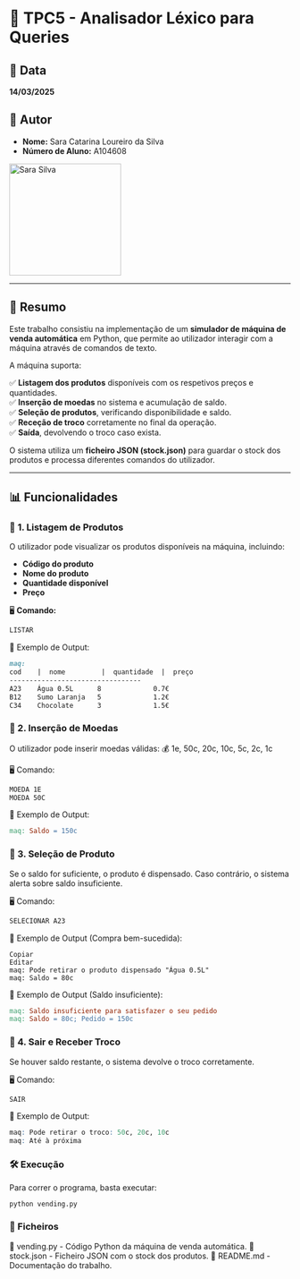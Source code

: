 # 📌 TPC5 - Analisador Léxico para Queries

## 📅 Data
**14/03/2025**

## 👤 Autor
- **Nome:** Sara Catarina Loureiro da Silva  
- **Número de Aluno:** A104608  
<img src="../sarasilva.jpg" alt="Sara Silva" width="200" />

---

## 📖 Resumo
Este trabalho consistiu na implementação de um **simulador de máquina de venda automática** em Python, que permite ao utilizador interagir com a máquina através de comandos de texto.

A máquina suporta:

✅ **Listagem dos produtos** disponíveis com os respetivos preços e quantidades.  
✅ **Inserção de moedas** no sistema e acumulação de saldo.  
✅ **Seleção de produtos**, verificando disponibilidade e saldo.  
✅ **Receção de troco** corretamente no final da operação.  
✅ **Saída**, devolvendo o troco caso exista.  

O sistema utiliza um **ficheiro JSON (stock.json)** para guardar o stock dos produtos e processa diferentes comandos do utilizador.

---

## 📊 Funcionalidades

### 📌 **1. Listagem de Produtos**
O utilizador pode visualizar os produtos disponíveis na máquina, incluindo:
- **Código do produto**
- **Nome do produto**
- **Quantidade disponível**
- **Preço**

🖥 **Comando:**
```bash
LISTAR
```
🔹 Exemplo de Output:

```markdown
maq:
cod    |  nome         |  quantidade  |  preço
---------------------------------
A23    Água 0.5L      8             0.7€
B12    Sumo Laranja   5             1.2€
C34    Chocolate      3             1.5€
```

### 📌 2. Inserção de Moedas

O utilizador pode inserir moedas válidas:
💰 1e, 50c, 20c, 10c, 5c, 2c, 1c

🖥 Comando:

```bash
MOEDA 1E
MOEDA 50C
```

🔹 Exemplo de Output:

```makefile
maq: Saldo = 150c
```


### 📌 3. Seleção de Produto

Se o saldo for suficiente, o produto é dispensado. Caso contrário, o sistema alerta sobre saldo insuficiente.

🖥 Comando:

```bash
SELECIONAR A23
```

🔹 Exemplo de Output (Compra bem-sucedida):

```vbnet
Copiar
Editar
maq: Pode retirar o produto dispensado "Água 0.5L"
maq: Saldo = 80c
```
🔹 Exemplo de Output (Saldo insuficiente):

```makefile
maq: Saldo insuficiente para satisfazer o seu pedido
maq: Saldo = 80c; Pedido = 150c
```


### 📌 4. Sair e Receber Troco

Se houver saldo restante, o sistema devolve o troco corretamente.

🖥 Comando:

```bash
SAIR
```

🔹 Exemplo de Output:

```r
maq: Pode retirar o troco: 50c, 20c, 10c
maq: Até à próxima
```

### 🛠️ Execução

Para correr o programa, basta executar:

```bash
python vending.py
```

### 📎 Ficheiros
📜 vending.py - Código Python da máquina de venda automática.
📜 stock.json - Ficheiro JSON com o stock dos produtos.
📜 README.md - Documentação do trabalho.

